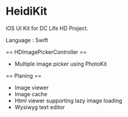 HeidiKit
========
iOS UI Kit for DC Life HD Project.

Language : Swift


== HDImagePickerController ==
* Multiple image picker using PhotoKit


== Planing ==
* Image viewer
* Image cache
* Html viewer supporting lazy image loading
* Wysiwyg text editor

